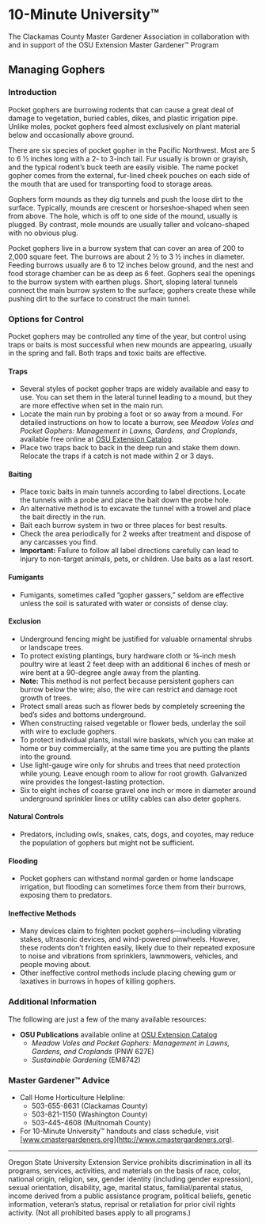 # 10-Minute University™  
The Clackamas County Master Gardener Association in collaboration with and in support of the OSU Extension Master Gardener™ Program  

## Managing Gophers  

### Introduction  
Pocket gophers are burrowing rodents that can cause a great deal of damage to vegetation, buried cables, dikes, and plastic irrigation pipe. Unlike moles, pocket gophers feed almost exclusively on plant material below and occasionally above ground.  

There are six species of pocket gopher in the Pacific Northwest. Most are 5 to 6 ½ inches long with a 2- to 3-inch tail. Fur usually is brown or grayish, and the typical rodent’s buck teeth are easily visible. The name pocket gopher comes from the external, fur-lined cheek pouches on each side of the mouth that are used for transporting food to storage areas.  

Gophers form mounds as they dig tunnels and push the loose dirt to the surface. Typically, mounds are crescent or horseshoe-shaped when seen from above. The hole, which is off to one side of the mound, usually is plugged. By contrast, mole mounds are usually taller and volcano-shaped with no obvious plug.  

Pocket gophers live in a burrow system that can cover an area of 200 to 2,000 square feet. The burrows are about 2 ½ to 3 ½ inches in diameter. Feeding burrows usually are 6 to 12 inches below ground, and the nest and food storage chamber can be as deep as 6 feet. Gophers seal the openings to the burrow system with earthen plugs. Short, sloping lateral tunnels connect the main burrow system to the surface; gophers create these while pushing dirt to the surface to construct the main tunnel.  

### Options for Control  
Pocket gophers may be controlled any time of the year, but control using traps or baits is most successful when new mounds are appearing, usually in the spring and fall. Both traps and toxic baits are effective.  

#### Traps  
- Several styles of pocket gopher traps are widely available and easy to use. You can set them in the lateral tunnel leading to a mound, but they are more effective when set in the main run.  
- Locate the main run by probing a foot or so away from a mound. For detailed instructions on how to locate a burrow, see *Meadow Voles and Pocket Gophers: Management in Lawns, Gardens, and Croplands*, available free online at [OSU Extension Catalog](http://extension.oregonstate.edu/catalog).  
- Place two traps back to back in the deep run and stake them down. Relocate the traps if a catch is not made within 2 or 3 days.  

#### Baiting  
- Place toxic baits in main tunnels according to label directions. Locate the tunnels with a probe and place the bait down the probe hole.  
- An alternative method is to excavate the tunnel with a trowel and place the bait directly in the run.  
- Bait each burrow system in two or three places for best results.  
- Check the area periodically for 2 weeks after treatment and dispose of any carcasses you find.  
- **Important:** Failure to follow all label directions carefully can lead to injury to non-target animals, pets, or children. Use baits as a last resort.  

#### Fumigants  
- Fumigants, sometimes called “gopher gassers,” seldom are effective unless the soil is saturated with water or consists of dense clay.  

#### Exclusion  
- Underground fencing might be justified for valuable ornamental shrubs or landscape trees.  
- To protect existing plantings, bury hardware cloth or ¾-inch mesh poultry wire at least 2 feet deep with an additional 6 inches of mesh or wire bent at a 90-degree angle away from the planting.  
- **Note:** This method is not perfect because persistent gophers can burrow below the wire; also, the wire can restrict and damage root growth of trees.  
- Protect small areas such as flower beds by completely screening the bed’s sides and bottoms underground.  
- When constructing raised vegetable or flower beds, underlay the soil with wire to exclude gophers.  
- To protect individual plants, install wire baskets, which you can make at home or buy commercially, at the same time you are putting the plants into the ground.  
- Use light-gauge wire only for shrubs and trees that need protection while young. Leave enough room to allow for root growth. Galvanized wire provides the longest-lasting protection.  
- Six to eight inches of coarse gravel one inch or more in diameter around underground sprinkler lines or utility cables can also deter gophers.  

#### Natural Controls  
- Predators, including owls, snakes, cats, dogs, and coyotes, may reduce the population of gophers but might not be sufficient.  

#### Flooding  
- Pocket gophers can withstand normal garden or home landscape irrigation, but flooding can sometimes force them from their burrows, exposing them to predators.  

#### Ineffective Methods  
- Many devices claim to frighten pocket gophers—including vibrating stakes, ultrasonic devices, and wind-powered pinwheels. However, these rodents don’t frighten easily, likely due to their repeated exposure to noise and vibrations from sprinklers, lawnmowers, vehicles, and people moving about.  
- Other ineffective control methods include placing chewing gum or laxatives in burrows in hopes of killing gophers.  

### Additional Information  
The following are just a few of the many available resources:  
- **OSU Publications** available online at [OSU Extension Catalog](https://catalog.extension.oregonstate.edu/)  
  - *Meadow Voles and Pocket Gophers: Management in Lawns, Gardens, and Croplands* (PNW 627E)  
  - *Sustainable Gardening* (EM8742)  

### Master Gardener™ Advice  
- Call Home Horticulture Helpline:  
  - 503-655-8631 (Clackamas County)  
  - 503-821-1150 (Washington County)  
  - 503-445-4608 (Multnomah County)  
- For 10-Minute University™ handouts and class schedule, visit [www.cmastergardeners.org](http://www.cmastergardeners.org).  

---

Oregon State University Extension Service prohibits discrimination in all its programs, services, activities, and materials on the basis of race, color, national origin, religion, sex, gender identity (including gender expression), sexual orientation, disability, age, marital status, familial/parental status, income derived from a public assistance program, political beliefs, genetic information, veteran’s status, reprisal or retaliation for prior civil rights activity. (Not all prohibited bases apply to all programs.)